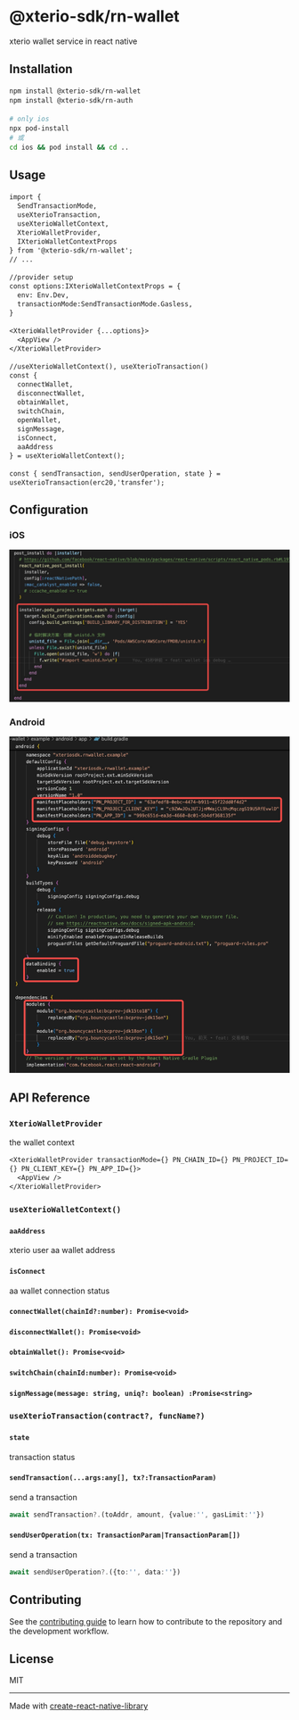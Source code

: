 # @xterio-sdk/rn-wallet

xterio wallet service in react native

## Installation

```sh
npm install @xterio-sdk/rn-wallet 
npm install @xterio-sdk/rn-auth

# only ios
npx pod-install
# 或
cd ios && pod install && cd ..
```

## Usage

```tsx
import {
  SendTransactionMode,
  useXterioTransaction,
  useXterioWalletContext,
  XterioWalletProvider,
  IXterioWalletContextProps
} from '@xterio-sdk/rn-wallet';
// ...

//provider setup
const options:IXterioWalletContextProps = {
  env: Env.Dev,
  transactionMode:SendTransactionMode.Gasless,
}

<XterioWalletProvider {...options}>
  <AppView />
</XterioWalletProvider>

//useXterioWalletContext(), useXterioTransaction()
const {
  connectWallet,
  disconnectWallet,
  obtainWallet,
  switchChain,
  openWallet,
  signMessage,
  isConnect,
  aaAddress
} = useXterioWalletContext();

const { sendTransaction, sendUserOperation, state } = useXterioTransaction(erc20,'transfer');

```

## Configuration

### iOS
![iOS配置图](./docs/images/ios.png)

### Android

![Android配置图](./docs/images/android.png)

## API Reference

### `XterioWalletProvider`

the wallet context

```tsx
<XterioWalletProvider transactionMode={} PN_CHAIN_ID={} PN_PROJECT_ID={} PN_CLIENT_KEY={} PN_APP_ID={}>
  <AppView />
</XterioWalletProvider>
```

### `useXterioWalletContext()`

#### `aaAddress`
xterio user aa wallet address

#### `isConnect`
aa wallet connection status

#### `connectWallet(chainId?:number): Promise<void>`

#### `disconnectWallet(): Promise<void>`

#### `obtainWallet(): Promise<void>`

#### `switchChain(chainId:number): Promise<void>`

#### `signMessage(message: string, uniq?: boolean) :Promise<string>`

### `useXterioTransaction(contract?, funcName?)`

#### `state`
transaction status

#### `sendTransaction(...args:any[], tx?:TransactionParam)`
send a transaction

```ts
await sendTransaction?.(toAddr, amount, {value:'', gasLimit:''})
```

#### `sendUserOperation(tx: TransactionParam|TransactionParam[])`
send a transaction

```ts
await sendUserOperation?.({to:'', data:''})
```

## Contributing

See the [contributing guide](CONTRIBUTING.md) to learn how to contribute to the repository and the development workflow.

## License

MIT

---

Made with [create-react-native-library](https://github.com/callstack/react-native-builder-bob)
